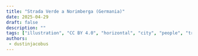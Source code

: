 ```yaml
---
title: "Strada Verde a Norimberga (Germania)"
date: 2025-04-29
draft: false
description: ""
tags: ["illustration", "CC BY 4.0", "horizontal", "city", "people", "transport"]
authors:
 - dustinjacobus
---
```



